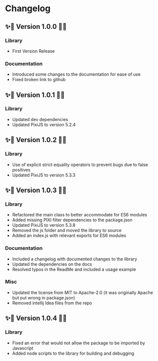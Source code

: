 # Changelog
## ✨🎇 Version 1.0.0  🎇✨

### Library
- First Version Release

### Documentation 
- Introduced some changes to the documentation for ease of use
- Fixed broken link to github

## ✨🎇 Version 1.0.1  🎇✨

### Library
- Updated dev dependencies
- Updated PixiJS to version 5.2.4

## ✨🎇 Version 1.0.2  🎇✨

### Library
- Use of explicit strict equality operators to prevent bugs due to false positives
- Updated PixiJS to version 5.3.3

## ✨🎇 Version 1.0.3  🎇✨

### Library
- Refactored the main class to better accommodate for ES6 modules
- Added missing PIXI filter dependencies to the package.json
- Updated PixiJS to version 5.3.8
- Removed the js folder and moved the library to source
- Added an index.js with relevant exports for ES6 modules

### Documentation
- Included a changelog with documented changes to the library
- Updated the dependencies on the docs
- Resolved typos in the ReadMe and included a usage example

### Misc
- Updated the license from MIT to Apache-2.0 (it was originally Apache but put wrong in package.json)
- Removed intellij Idea files from the repo

## ✨🎇 Version 1.0.4  🎇✨
### Library
- Fixed an error that would not allow the package to be imported by Javascript
- Added node scripts to the library for building and debugging
